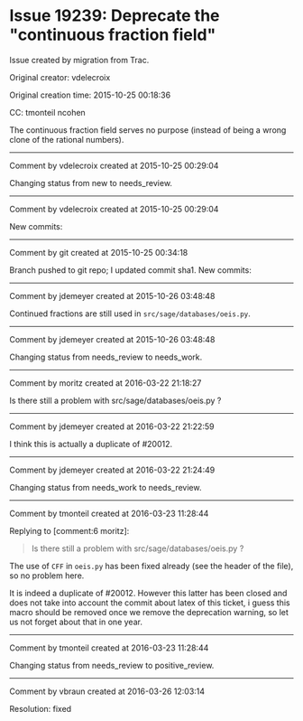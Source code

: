 # Issue 19239: Deprecate the "continuous fraction field"

Issue created by migration from Trac.

Original creator: vdelecroix

Original creation time: 2015-10-25 00:18:36

CC:  tmonteil ncohen

The continuous fraction field serves no purpose (instead of being a wrong clone of the rational numbers).


---

Comment by vdelecroix created at 2015-10-25 00:29:04

Changing status from new to needs_review.


---

Comment by vdelecroix created at 2015-10-25 00:29:04

New commits:


---

Comment by git created at 2015-10-25 00:34:18

Branch pushed to git repo; I updated commit sha1. New commits:


---

Comment by jdemeyer created at 2015-10-26 03:48:48

Continued fractions are still used in `src/sage/databases/oeis.py`.


---

Comment by jdemeyer created at 2015-10-26 03:48:48

Changing status from needs_review to needs_work.


---

Comment by moritz created at 2016-03-22 21:18:27

Is there still a problem with src/sage/databases/oeis.py ?


---

Comment by jdemeyer created at 2016-03-22 21:22:59

I think this is actually a duplicate of #20012.


---

Comment by jdemeyer created at 2016-03-22 21:24:49

Changing status from needs_work to needs_review.


---

Comment by tmonteil created at 2016-03-23 11:28:44

Replying to [comment:6 moritz]:
> Is there still a problem with src/sage/databases/oeis.py ?

The use of `CFF` in `oeis.py` has been fixed already (see the header of the file), so no problem here.

It is indeed a duplicate of #20012. However this latter has been closed and does not take into account the commit about latex of this ticket, i guess this macro should be removed once we remove the deprecation warning, so let us not forget about that in one year.


---

Comment by tmonteil created at 2016-03-23 11:28:44

Changing status from needs_review to positive_review.


---

Comment by vbraun created at 2016-03-26 12:03:14

Resolution: fixed
